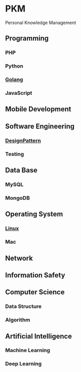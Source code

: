 PKM
===

Personal Knowledge Management

## Programming

### PHP

### Python

### [Golang](Programming/Golang/README.md)

### JavaScript

## Mobile Development

## Software Engineering

### [DesignPattern](SoftwareEngineering/DesignPattern/README.md)

### Testing

## Data Base

### MySQL

### MongoDB

## Operating System

### [Linux](OperatingSystem/Linux/README.md)

### Mac

## Network

## Information Safety

## Computer Science

### Data Structure

### Algorithm

## Artificial Intelligence

### Machine Learning

### Deep Learning
